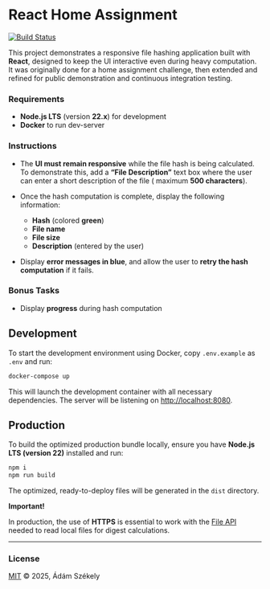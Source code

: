 React Home Assignment
=====================

[![Build Status](https://github.com/enteocode/react-home-assignment-labs/actions/workflows/ci.yml/badge.svg?branch=master)](https://github.com/enteocode/react-home-assignment/actions/workflows/ci.yml)

This project demonstrates a responsive file hashing application built with **React**, designed to keep the UI 
interactive even during heavy computation. It was originally done for a home assignment challenge, then extended and 
refined for public demonstration and continuous integration testing.


### Requirements

- **Node.js LTS** (version **22.x**) for development
- **Docker** to run dev-server

### Instructions

- The **UI must remain responsive** while the file hash is being calculated.
  To demonstrate this, add a **“File Description”** text box where the user can enter a short description of the file (
  maximum **500 characters**).

- Once the hash computation is complete, display the following information:
    - **Hash** (colored **green**)
    - **File name**
    - **File size**
    - **Description** (entered by the user)

- Display **error messages in blue**, and allow the user to **retry the hash computation** if it fails.

### Bonus Tasks

* Display **progress** during hash computation

## Development

To start the development environment using Docker, copy `.env.example`
as `.env` and run:

```bash
docker-compose up
```

This will launch the development container with all necessary dependencies.
The server will be listening on [http://localhost:8080][D].

## Production

To build the optimized production bundle locally, ensure you have **Node.js LTS (version 22)** installed and run:

```bash
npm i
npm run build
```

The optimized, ready-to-deploy files will be generated in the `dist` directory.

**Important!**

In production, the use of **HTTPS** is essential to work with the [File API][F] needed
to read local files for digest calculations.

---

### License

[MIT][L] © 2025, Ádám Székely


[D]: http://localhost:8080
[F]: https://developer.mozilla.org/en-US/docs/Web/API/File_API
[L]: ./LICENSE
